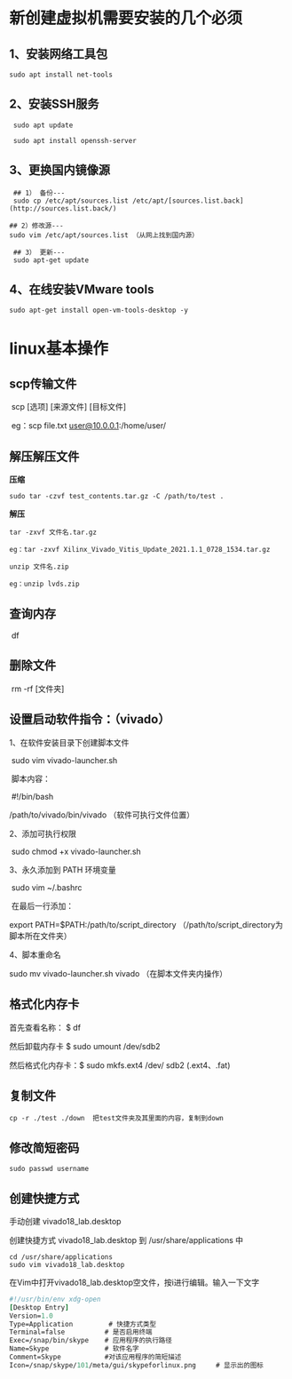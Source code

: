 # 新创建虚拟机需要安装的几个必须

## 1、安装网络工具包

```shell
sudo apt install net-tools
```



## 2、安装SSH服务

```shell 
 sudo apt update

 sudo apt install openssh-server
```



## 3、更换国内镜像源

```shell
 ## 1） 备份---
 sudo cp /etc/apt/sources.list /etc/apt/[sources.list.back](http://sources.list.back/)

## 2）修改源---
sudo vim /etc/apt/sources.list （从网上找到国内源）

 ## 3） 更新---
 sudo apt-get update
```



##  4、在线安装VMware tools

```shell
sudo apt-get install open-vm-tools-desktop -y
```

 

 

# linux基本操作

## scp传输文件

​     scp [选项] [来源文件] [目标文件]

​     eg：scp file.txt user@10.0.0.1:/home/user/

## 解压解压文件

**压缩**

```shell
sudo tar -czvf test_contents.tar.gz -C /path/to/test .
```

**解压**     

```shell
tar -zxvf 文件名.tar.gz

eg：tar -zxvf Xilinx_Vivado_Vitis_Update_2021.1.1_0728_1534.tar.gz

unzip 文件名.zip

eg：unzip lvds.zip
```



 

## 查询内存

​     df

## 删除文件

​     rm -rf [文件夹]

## 设置启动软件指令：（vivado）

1、在软件安装目录下创建脚本文件

​          sudo vim vivado-launcher.sh

​          脚本内容：

​              \#!/bin/bash

/path/to/vivado/bin/vivado （软件可执行文件位置）

2、添加可执行权限

​          sudo chmod +x vivado-launcher.sh

3、永久添加到 PATH 环境变量

​          sudo vim ~/.bashrc 

​          在最后一行添加：

export PATH=$PATH:/path/to/script_directory （/path/to/script_directory为脚本所在文件夹）

4、脚本重命名

sudo mv vivado-launcher.sh vivado （在脚本文件夹内操作）

 

## 格式化内存卡

首先查看名称： $ df

然后卸载内存卡 $ sudo umount /dev/sdb2

然后格式化内存卡：$ sudo mkfs.ext4 /dev/ sdb2  (.ext4、.fat)



## 复制文件

```shell
cp -r ./test ./down  把test文件夹及其里面的内容，复制到down
```

 

## 修改简短密码

```shell
sudo passwd username
```

 

##  创建快捷方式

手动创建 vivado18_lab.desktop

创建快捷方式  vivado18_lab.desktop 到 /usr/share/applications 中

```shell
cd /usr/share/applications
sudo vim vivado18_lab.desktop
```

 在Vim中打开vivado18_lab.desktop空文件，按i进行编辑。输入一下文字

```tcl
#!/usr/bin/env xdg-open
[Desktop Entry]
Version=1.0
Type=Application		 # 快捷方式类型
Terminal=false			# 是否启用终端
Exec=/snap/bin/skype	# 应用程序的执行路径	
Name=Skype				# 软件名字
Comment=Skype			#对该应用程序的简短描述
Icon=/snap/skype/101/meta/gui/skypeforlinux.png		# 显示出的图标
```

